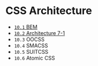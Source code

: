 # CSS Architecture


* [`10.1` BEM](bem)
* [`10.2` Architecture 7-1](architecture-css-7-1)
* `10.3` OOCSS
* `10.4` SMACSS
* `10.5` SUITCSS
* `10.6` Atomic CSS
